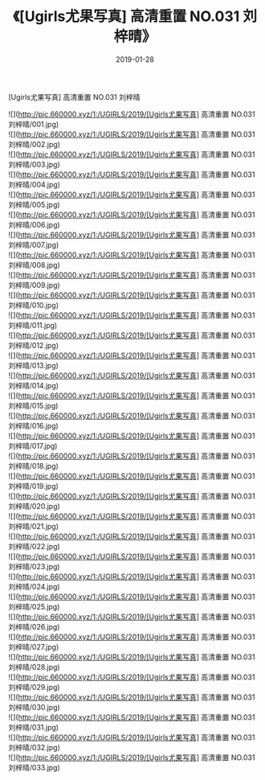 ﻿---
layout: post
title:  《[Ugirls尤果写真] 高清重置 NO.031 刘梓晴》
date:   2019-01-28
img: http://pic.660000.xyz/1:/UGIRLS/2019/[Ugirls尤果写真] 高清重置 NO.031 刘梓晴/000.jpg
categories: [美女, 清纯, 唯美]
---

[Ugirls尤果写真] 高清重置 NO.031 刘梓晴

 ![](http://pic.660000.xyz/1:/UGIRLS/2019/[Ugirls尤果写真] 高清重置 NO.031 刘梓晴/001.jpg) <br>![](http://pic.660000.xyz/1:/UGIRLS/2019/[Ugirls尤果写真] 高清重置 NO.031 刘梓晴/002.jpg) <br>![](http://pic.660000.xyz/1:/UGIRLS/2019/[Ugirls尤果写真] 高清重置 NO.031 刘梓晴/003.jpg) <br>![](http://pic.660000.xyz/1:/UGIRLS/2019/[Ugirls尤果写真] 高清重置 NO.031 刘梓晴/004.jpg) <br>![](http://pic.660000.xyz/1:/UGIRLS/2019/[Ugirls尤果写真] 高清重置 NO.031 刘梓晴/005.jpg) <br>![](http://pic.660000.xyz/1:/UGIRLS/2019/[Ugirls尤果写真] 高清重置 NO.031 刘梓晴/006.jpg) <br>![](http://pic.660000.xyz/1:/UGIRLS/2019/[Ugirls尤果写真] 高清重置 NO.031 刘梓晴/007.jpg) <br>![](http://pic.660000.xyz/1:/UGIRLS/2019/[Ugirls尤果写真] 高清重置 NO.031 刘梓晴/008.jpg) <br>![](http://pic.660000.xyz/1:/UGIRLS/2019/[Ugirls尤果写真] 高清重置 NO.031 刘梓晴/009.jpg) <br>![](http://pic.660000.xyz/1:/UGIRLS/2019/[Ugirls尤果写真] 高清重置 NO.031 刘梓晴/010.jpg) <br>![](http://pic.660000.xyz/1:/UGIRLS/2019/[Ugirls尤果写真] 高清重置 NO.031 刘梓晴/011.jpg) <br>![](http://pic.660000.xyz/1:/UGIRLS/2019/[Ugirls尤果写真] 高清重置 NO.031 刘梓晴/012.jpg) <br>![](http://pic.660000.xyz/1:/UGIRLS/2019/[Ugirls尤果写真] 高清重置 NO.031 刘梓晴/013.jpg) <br>![](http://pic.660000.xyz/1:/UGIRLS/2019/[Ugirls尤果写真] 高清重置 NO.031 刘梓晴/014.jpg) <br>![](http://pic.660000.xyz/1:/UGIRLS/2019/[Ugirls尤果写真] 高清重置 NO.031 刘梓晴/015.jpg) <br>![](http://pic.660000.xyz/1:/UGIRLS/2019/[Ugirls尤果写真] 高清重置 NO.031 刘梓晴/016.jpg) <br>![](http://pic.660000.xyz/1:/UGIRLS/2019/[Ugirls尤果写真] 高清重置 NO.031 刘梓晴/017.jpg) <br>![](http://pic.660000.xyz/1:/UGIRLS/2019/[Ugirls尤果写真] 高清重置 NO.031 刘梓晴/018.jpg) <br>![](http://pic.660000.xyz/1:/UGIRLS/2019/[Ugirls尤果写真] 高清重置 NO.031 刘梓晴/019.jpg) <br>![](http://pic.660000.xyz/1:/UGIRLS/2019/[Ugirls尤果写真] 高清重置 NO.031 刘梓晴/020.jpg) <br>![](http://pic.660000.xyz/1:/UGIRLS/2019/[Ugirls尤果写真] 高清重置 NO.031 刘梓晴/021.jpg) <br>![](http://pic.660000.xyz/1:/UGIRLS/2019/[Ugirls尤果写真] 高清重置 NO.031 刘梓晴/022.jpg) <br>![](http://pic.660000.xyz/1:/UGIRLS/2019/[Ugirls尤果写真] 高清重置 NO.031 刘梓晴/023.jpg) <br>![](http://pic.660000.xyz/1:/UGIRLS/2019/[Ugirls尤果写真] 高清重置 NO.031 刘梓晴/024.jpg) <br>![](http://pic.660000.xyz/1:/UGIRLS/2019/[Ugirls尤果写真] 高清重置 NO.031 刘梓晴/025.jpg) <br>![](http://pic.660000.xyz/1:/UGIRLS/2019/[Ugirls尤果写真] 高清重置 NO.031 刘梓晴/026.jpg) <br>![](http://pic.660000.xyz/1:/UGIRLS/2019/[Ugirls尤果写真] 高清重置 NO.031 刘梓晴/027.jpg) <br>![](http://pic.660000.xyz/1:/UGIRLS/2019/[Ugirls尤果写真] 高清重置 NO.031 刘梓晴/028.jpg) <br>![](http://pic.660000.xyz/1:/UGIRLS/2019/[Ugirls尤果写真] 高清重置 NO.031 刘梓晴/029.jpg) <br>![](http://pic.660000.xyz/1:/UGIRLS/2019/[Ugirls尤果写真] 高清重置 NO.031 刘梓晴/030.jpg) <br>![](http://pic.660000.xyz/1:/UGIRLS/2019/[Ugirls尤果写真] 高清重置 NO.031 刘梓晴/031.jpg) <br>![](http://pic.660000.xyz/1:/UGIRLS/2019/[Ugirls尤果写真] 高清重置 NO.031 刘梓晴/032.jpg) <br>![](http://pic.660000.xyz/1:/UGIRLS/2019/[Ugirls尤果写真] 高清重置 NO.031 刘梓晴/033.jpg) <br>